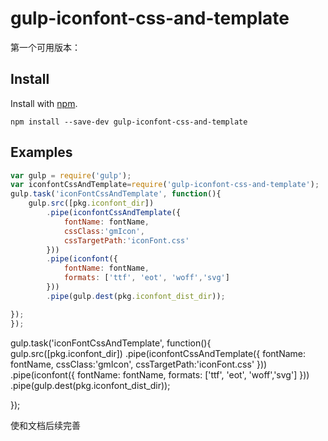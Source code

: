 # gulp-iconfont-css-and-template

第一个可用版本：

## Install

Install with [npm](https://npmjs.org/package/gulp-iconfont-css-and-template).

```
npm install --save-dev gulp-iconfont-css-and-template
```
## Examples

```js
var gulp = require('gulp');
var iconfontCssAndTemplate=require('gulp-iconfont-css-and-template');
gulp.task('iconFontCssAndTemplate', function(){
    gulp.src([pkg.iconfont_dir])
        .pipe(iconfontCssAndTemplate({
            fontName: fontName,
            cssClass:'gmIcon',
            cssTargetPath:'iconFont.css'
        }))
        .pipe(iconfont({
            fontName: fontName,
            formats: ['ttf', 'eot', 'woff','svg']
        }))
        .pipe(gulp.dest(pkg.iconfont_dist_dir));

});
});
```
gulp.task('iconFontCssAndTemplate', function(){
    gulp.src([pkg.iconfont_dir])
        .pipe(iconfontCssAndTemplate({
            fontName: fontName,
            cssClass:'gmIcon',
            cssTargetPath:'iconFont.css'
        }))
        .pipe(iconfont({
            fontName: fontName,
            formats: ['ttf', 'eot', 'woff','svg']
        }))
        .pipe(gulp.dest(pkg.iconfont_dist_dir));

});

使和文档后续完善